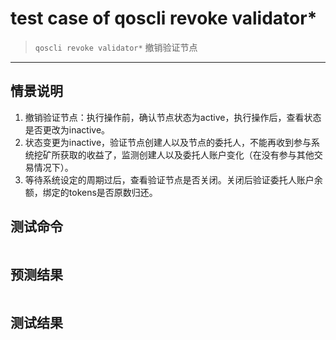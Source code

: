 # test case of qoscli revoke validator*

> `qoscli revoke validator*` 撤销验证节点

---

## 情景说明

1. 撤销验证节点：执行操作前，确认节点状态为active，执行操作后，查看状态是否更改为inactive。
2. 状态变更为inactive，验证节点创建人以及节点的委托人，不能再收到参与系统挖矿所获取的收益了，监测创建人以及委托人账户变化（在没有参与其他交易情况下）。
3. 等待系统设定的周期过后，查看验证节点是否关闭。关闭后验证委托人账户余额，绑定的tokens是否原数归还。

## 测试命令

```bash

```

## 预测结果

```bash

```

## 测试结果

```bash

```
